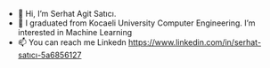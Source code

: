 - 👋 Hi, I’m Serhat Agit Satıcı.
- 👀  I graduated from Kocaeli University Computer Engineering. I’m interested in Machine Learning
- 📫 You can reach me Linkedn 
https://www.linkedin.com/in/serhat-satıcı-5a6856127


<!---
agitserhat/agitserhat is a ✨ special ✨ repository because its `README.md` (this file) appears on your GitHub profile.
You can click the Preview link to take a look at your changes.
--->

